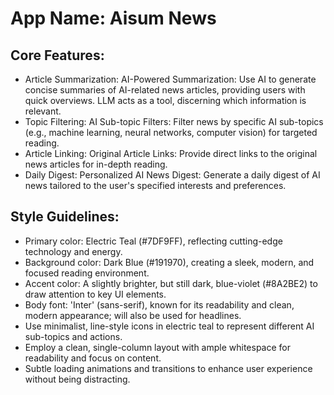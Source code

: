 # **App Name**: Aisum News

## Core Features:

- Article Summarization: AI-Powered Summarization: Use AI to generate concise summaries of AI-related news articles, providing users with quick overviews. LLM acts as a tool, discerning which information is relevant.
- Topic Filtering: AI Sub-topic Filters: Filter news by specific AI sub-topics (e.g., machine learning, neural networks, computer vision) for targeted reading.
- Article Linking: Original Article Links: Provide direct links to the original news articles for in-depth reading.
- Daily Digest: Personalized AI News Digest: Generate a daily digest of AI news tailored to the user's specified interests and preferences.

## Style Guidelines:

- Primary color: Electric Teal (#7DF9FF), reflecting cutting-edge technology and energy.
- Background color: Dark Blue (#191970), creating a sleek, modern, and focused reading environment.
- Accent color: A slightly brighter, but still dark, blue-violet (#8A2BE2) to draw attention to key UI elements.
- Body font: 'Inter' (sans-serif), known for its readability and clean, modern appearance; will also be used for headlines.
- Use minimalist, line-style icons in electric teal to represent different AI sub-topics and actions.
- Employ a clean, single-column layout with ample whitespace for readability and focus on content.
- Subtle loading animations and transitions to enhance user experience without being distracting.